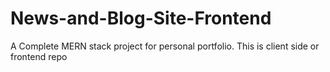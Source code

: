 # News-and-Blog-Site-Frontend
A Complete MERN stack project for personal portfolio. This is client side or frontend repo
